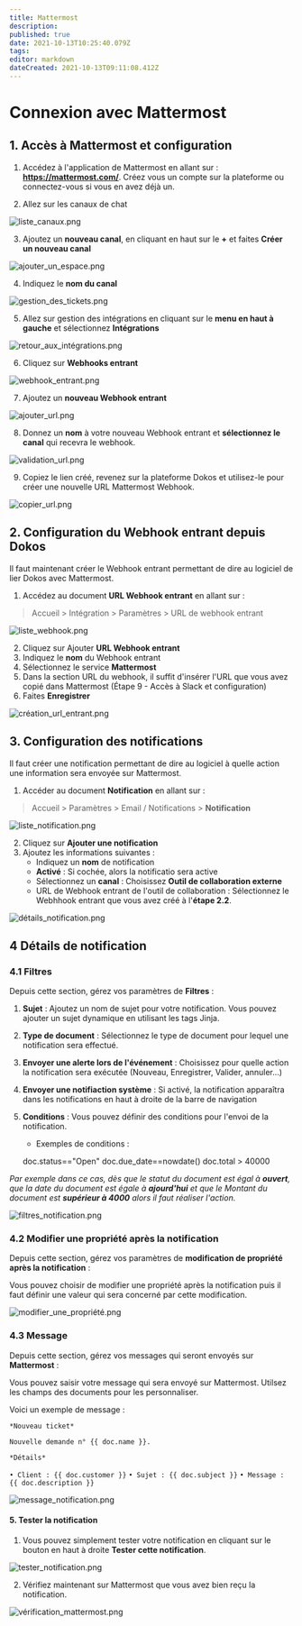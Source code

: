 ```yaml
---
title: Mattermost
description: 
published: true
date: 2021-10-13T10:25:40.079Z
tags: 
editor: markdown
dateCreated: 2021-10-13T09:11:08.412Z
---
```


# Connexion avec Mattermost

## 1. Accès à Mattermost et configuration

1. Accédez à l'application de Mattermost en allant sur : **<a href="https://mattermost.com/" target="_blank">https://mattermost.com/</a>**. 
Créez vous un compte sur la plateforme ou connectez-vous si vous en avez déjà un.

2. Allez sur les canaux de chat

![liste_canaux.png](/content/integrations/mattermost/liste_canaux.png)

3. Ajoutez un **nouveau canal**, en cliquant en haut sur le **+** et faites **Créer un nouveau canal**  

![ajouter_un_espace.png](/content/integrations/mattermost/ajouter_un_espace.png)

4. Indiquez le **nom du canal**

![gestion_des_tickets.png](/integration/mattermost/gestion_des_tickets.png)

5. Allez sur gestion des intégrations en cliquant sur le **menu en haut à gauche** et sélectionnez **Intégrations**

![retour_aux_intégrations.png](/content/integrations/mattermost/retour_aux_intégrations.png)

6. Cliquez sur **Webhooks entrant**

![webhook_entrant.png](/integration/mattermost/webhook_entrant.png)

7. Ajoutez un **nouveau Webhook entrant**

![ajouter_url.png](/content/integrations/mattermost/ajouter_url.png)

8. Donnez un **nom** à votre nouveau Webhook entrant et **sélectionnez le canal** qui recevra le webhook.

![validation_url.png](/content/integrations/mattermost/validation_url.png)

9. Copiez le lien créé, revenez sur la plateforme Dokos et utilisez-le pour créer une nouvelle URL Mattermost Webhook.

![copier_url.png](/content/integrations/mattermost/copier_url.png)

## 2. Configuration du Webhook entrant depuis Dokos

Il faut maintenant créer le Webhook entrant permettant de dire au logiciel de lier Dokos avec Mattermost. 

1. Accédez au document **URL Webhook entrant** en allant sur :

> Accueil > Intégration > Paramètres > URL de webhook entrant

![liste_webhook.png](/content/integrations/google-chat/liste_webhook.png)

2. Cliquez sur Ajouter **URL Webhook entrant**
3. Indiquez le **nom** du Webhook entrant
4. Sélectionnez le service **Mattermost**
5. Dans la section URL du webhook, il suffit d'insérer l'URL que vous avez copié dans Mattermost (Étape 9 - Accès à Slack et configuration)
6. Faites **Enregistrer**

![création_url_entrant.png](/content/integrations/mattermost/création_url_entrant.png)

## 3. Configuration des notifications

Il faut créer une notification permettant de dire au logiciel à quelle action une information sera envoyée sur Mattermost.

1. Accéder au document **Notification** en allant sur :

> Accueil > Paramètres > Email / Notifications > **Notification**

![liste_notification.png](/content/integrations/google-chat/liste_notification.png)

2. Cliquez sur **Ajouter une notification**
3. Ajoutez les informations suivantes :
	- Indiquez un **nom** de notification
	- **Activé** : Si cochée, alors la notificatio sera active
	- Sélectionnez un **canal** : Choisissez **Outil de collaboration externe**
	- URL de Webhook entrant de l'outil de collaboration : Sélectionnez le Webhhook entrant que vous avez créé à l'**étape 2.2**.

![détails_notification.png](/content/integrations/google-chat/détails_notification.png)

## 4 Détails de notification

### 4.1 Filtres

Depuis cette section, gérez vos paramètres de **Filtres** :

1. **Sujet** : Ajoutez un nom de sujet pour votre notification. Vous pouvez ajouter un sujet dynamique en utilisant les tags Jinja.
2. **Type de document** : Sélectionnez le type de document pour lequel une notification sera effectué.
3. **Envoyer une alerte lors de l'événement** : Choisissez pour quelle action la notification sera exécutée (Nouveau, Enregistrer, Valider, annuler...)
4. **Envoyer une notifiaction système** : Si activé, la notification apparaîtra dans les notifications en haut à droite de la barre de navigation
5. **Conditions** : Vous pouvez définir des conditions pour l'envoi de la notification. 

	- Exemples de conditions : 

	doc.status=="Open"
	doc.due_date==nowdate()
	doc.total > 40000 

*Par exemple dans ce cas, dès que le statut du document est égal à **ouvert**, que la date du document est égale à **ajourd'hui** et que le Montant du document est **supérieur à 4000** alors il faut réaliser l'action.*

![filtres_notification.png](/content/integrations/google-chat/filtres_notification.png)

### 4.2 Modifier une propriété après la notification

Depuis cette section, gérez vos paramètres de **modification de propriété après la notification** :

Vous pouvez choisir de modifier une propriété après la notification puis il faut définir une valeur qui sera concerné par cette modification.

![modifier_une_propriété.png](/content/integrations/google-chat/modifier_une_propriété.png)

### 4.3 Message

Depuis cette section, gérez vos messages qui seront envoyés sur **Mattermost** :

Vous pouvez saisir votre message qui sera envoyé sur Mattermost. Utilsez les champs des documents pour les personnaliser.

Voici un exemple de message :

`*Nouveau ticket*`

`Nouvelle demande n° {{ doc.name }}.`

`*Détails*`

`• Client : {{ doc.customer }}`
`• Sujet : {{ doc.subject }}`
`• Message : {{ doc.description }}`

![message_notification.png](/content/integrations/google-chat/message_notification.png)

#### 5. Tester la notification

1. Vous pouvez simplement tester votre notification en cliquant sur le bouton en haut à droite **Tester cette notification**.

![tester_notification.png](/content/integrations/google-chat/tester_notification.png)

2. Vérifiez maintenant sur Mattermost que vous avez bien reçu la notification.

![vérification_mattermost.png](/content/integrations/mattermost/vérification_mattermost.png)